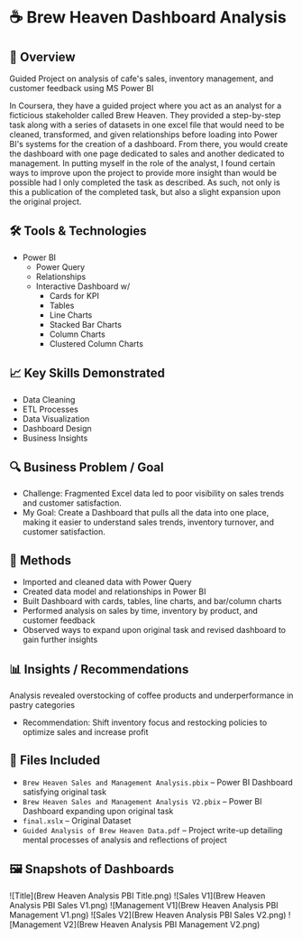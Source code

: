 # ☕ Brew Heaven Dashboard Analysis

## 📌 Overview
Guided Project on analysis of cafe's sales, inventory management, and customer feedback using MS Power BI

In Coursera, they have a guided project where you act as an analyst for a ficticious stakeholder called Brew Heaven.
They provided a step-by-step task along with a series of datasets in one excel file that would need to be cleaned,
transformed, and given relationships before loading into Power BI's systems for the creation of a dashboard. From
there, you would create the dashboard with one page dedicated to sales and another dedicated to management. In
putting myself in the role of the analyst, I found certain ways to improve upon the project to provide more insight
than would be possible had I only completed the task as described. As such, not only is this a publication of the
completed task, but also a slight expansion upon the original project.

## 🛠️ Tools & Technologies
- Power BI
  - Power Query
  - Relationships
  - Interactive Dashboard w/
    - Cards for KPI
    - Tables
    - Line Charts
    - Stacked Bar Charts
    - Column Charts
    - Clustered Column Charts

## 📈 Key Skills Demonstrated
- Data Cleaning
- ETL Processes
- Data Visualization
- Dashboard Design
- Business Insights

## 🔍 Business Problem / Goal
- Challenge: Fragmented Excel data led to poor visibility on sales trends and customer satisfaction.
- My Goal: Create a Dashboard that pulls all the data into one place, making it easier to understand sales trends, inventory turnover, and customer satisfaction.

## 🔧 Methods
- Imported and cleaned data with Power Query
- Created data model and relationships in Power BI
- Built Dashboard with cards, tables, line charts, and bar/column charts
- Performed analysis on sales by time, inventory by product, and customer feedback
- Observed ways to expand upon original task and revised dashboard to gain further insights

## 📊 Insights / Recommendations
Analysis revealed overstocking of coffee products and underperformance in pastry categories
-	Recommendation: Shift inventory focus and restocking policies to optimize sales and increase profit 

## 📁 Files Included
- `Brew Heaven Sales and Management Analysis.pbix` – Power BI Dashboard satisfying original task
- `Brew Heaven Sales and Management Analysis V2.pbix` – Power BI Dashboard expanding upon original task
- `final.xslx` – Original Dataset
- `Guided Analysis of Brew Heaven Data.pdf` – Project write-up detailing mental processes of analysis and reflections of project

## 🖼️ Snapshots of Dashboards
![Title](Brew Heaven Analysis PBI Title.png)
![Sales V1](Brew Heaven Analysis PBI Sales V1.png)
![Management V1](Brew Heaven Analysis PBI Management V1.png)
![Sales V2](Brew Heaven Analysis PBI Sales V2.png)
![Management V2](Brew Heaven Analysis PBI Management V2.png)
